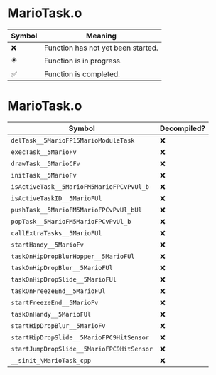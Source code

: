 # MarioTask.o
| Symbol | Meaning 
| ------------- | ------------- 
| :x: | Function has not yet been started. 
| :eight_pointed_black_star: | Function is in progress. 
| :white_check_mark: | Function is completed. 


# MarioTask.o
| Symbol | Decompiled? |
| ------------- | ------------- |
| `delTask__5MarioFP15MarioModuleTask` | :x: |
| `execTask__5MarioFv` | :x: |
| `drawTask__5MarioCFv` | :x: |
| `initTask__5MarioFv` | :x: |
| `isActiveTask__5MarioFM5MarioFPCvPvUl_b` | :x: |
| `isActiveTaskID__5MarioFUl` | :x: |
| `pushTask__5MarioFM5MarioFPCvPvUl_bUl` | :x: |
| `popTask__5MarioFM5MarioFPCvPvUl_b` | :x: |
| `callExtraTasks__5MarioFUl` | :x: |
| `startHandy__5MarioFv` | :x: |
| `taskOnHipDropBlurHopper__5MarioFUl` | :x: |
| `taskOnHipDropBlur__5MarioFUl` | :x: |
| `taskOnHipDropSlide__5MarioFUl` | :x: |
| `taskOnFreezeEnd__5MarioFUl` | :x: |
| `startFreezeEnd__5MarioFv` | :x: |
| `taskOnHandy__5MarioFUl` | :x: |
| `startHipDropBlur__5MarioFv` | :x: |
| `startHipDropSlide__5MarioFPC9HitSensor` | :x: |
| `startJumpDropSlide__5MarioFPC9HitSensor` | :x: |
| `__sinit_\MarioTask_cpp` | :x: |
